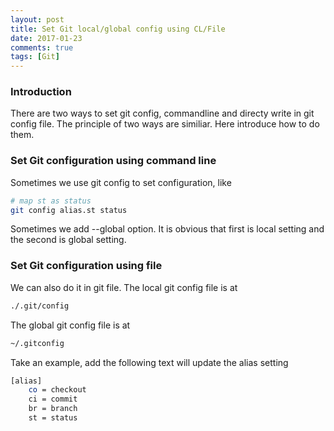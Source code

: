 ```yaml
---
layout: post
title: Set Git local/global config using CL/File
date: 2017-01-23
comments: true
tags: [Git]
---
```


### Introduction
There are two ways to set git config, commandline and directy write in
git config file. The principle of two ways are similiar. Here introduce
how to do them.

### Set Git configuration using command line
Sometimes we use git config to set configuration, like

```bash
# map st as status
git config alias.st status
```

Sometimes we add --global option. It is obvious that first is local setting and the second is global setting.

### Set Git configuration using file

We can also do it in git file. The local git config file is at

```bash
./.git/config
```

The global git config file is at

```bash
~/.gitconfig
```

Take an example, add the following text will update the alias setting

```bash
[alias]
    co = checkout
    ci = commit
    br = branch
    st = status
```

